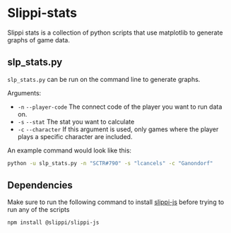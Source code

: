 # Slippi-stats

Slippi stats is a collection of python scripts that use matplotlib to generate graphs of game data. 

## slp_stats.py

`slp_stats.py` can be run on the command line to generate graphs.

Arguments:

- `-n` `--player-code` The connect code of the player you want to run data on.
- `-s` `--stat` The stat you want to calculate
- `-c` `--character` If this argument is used, only games where the player plays a specific character are included.

An example command would look like this:

```bash
python -u slp_stats.py -n "SCTR#790" -s "lcancels" -c "Ganondorf"
```

## Dependencies

Make sure to run the following command to install [slippi-js](https://github.com/project-slippi/slippi-js) before trying to run any of the scripts

```bash
npm install @slippi/slippi-js
```
